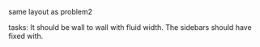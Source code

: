 same layout as problem2

tasks:
	It should be wall to wall with fluid width.
	The sidebars should have fixed with.
